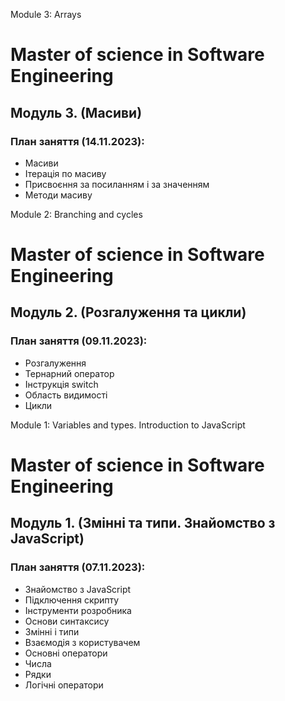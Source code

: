 Module 3: Arrays

# Master of science in Software Engineering

## Модуль 3. (Масиви)

### План заняття (14.11.2023):

- Масиви
- Ітерація по масиву
- Присвоєння за посиланням і за значенням
- Методи масиву

Module 2: Branching and cycles

# Master of science in Software Engineering

## Модуль 2. (Розгалуження та цикли)

### План заняття (09.11.2023):

- Розгалуження
- Тернарний оператор
- Інструкція switch
- Область видимості
- Цикли

Module 1: Variables and types. Introduction to JavaScript

# Master of science in Software Engineering

## Модуль 1. (Змінні та типи. Знайомство з JavaScript)

### План заняття (07.11.2023):

- Знайомство з JavaScript
- Підключення скрипту
- Інструменти розробника
- Основи синтаксису
- Змінні і типи
- Взаємодія з користувачем
- Основні оператори
- Числа
- Рядки
- Логічні оператори
